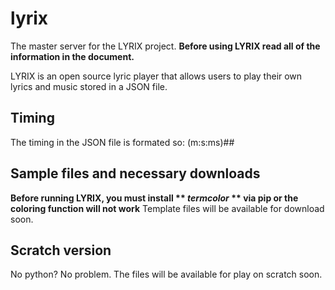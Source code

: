 # lyrix
The master server for the LYRIX project.
**Before using LYRIX read all of the information in the document.**

LYRIX is an open source lyric player that allows users to play their own lyrics and music stored in a JSON file.

## Timing
The timing in the JSON file is formated so: (m:s:ms)##

## Sample files and necessary downloads
**Before running LYRIX, you must install ** *termcolor* ** via pip or the coloring function will not work**
Template files will be available for download soon. 

## Scratch version
No python? No problem. The files will be available for play on scratch soon.
